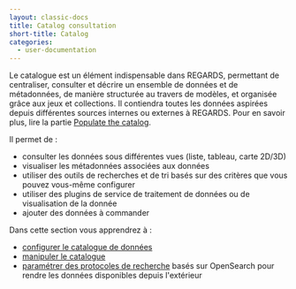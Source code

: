 ```yaml
---
layout: classic-docs
title: Catalog consultation
short-title: Catalog
categories:
  - user-documentation
---
```




Le catalogue est un élément indispensable dans REGARDS, permettant de centraliser, consulter et décrire un ensemble de données et de métadonnées, de manière structurée au travers de modèles, et organisée grâce aux jeux et collections. Il contiendra toutes les données aspirées depuis différentes sources internes ou externes à REGARDS. Pour en savoir plus, lire la partie [Populate the catalog](/user-documentation/5-crawler/introduction-crawler/).

Il permet de :
 - consulter les données sous différentes vues (liste, tableau, carte 2D/3D)
 - visualiser les métadonnées associées aux données
 - utiliser des outils de recherches et de tri basés sur des critères que vous pouvez vous-même configurer
 - utiliser des plugins de service de traitement de données ou de visualisation de la donnée
 - ajouter des données à commander
 
 Dans cette section vous apprendrez à :
 - [configurer le catalogue de données](/user-documentation/6-catalog-consultation/catalog-configuration/)
 - [manipuler le catalogue](/user-documentation/6-catalog-consultation/catalog-manipulation/)
 - [paramétrer des protocoles de recherche](/user-documentation/6-catalog-consultation/protocols/) basés sur OpenSearch pour rendre les données disponibles depuis l'extérieur